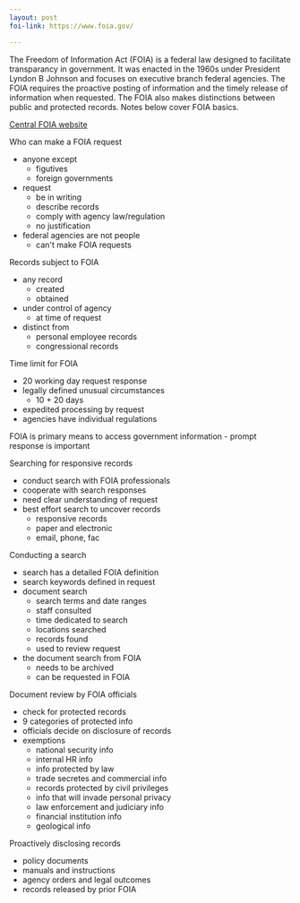 ```yaml
---
layout: post
foi-link: https://www.foia.gov/ 

---
```


The Freedom of Information Act (FOIA) is a federal law designed to facilitate transparancy in government. It was enacted in the 1960s under President Lyndon B Johnson and focuses on executive branch federal agencies. The FOIA requires the proactive posting of information and the timely release of information when requested. The FOIA also makes distinctions between public and protected records. Notes below cover FOIA basics.

[Central FOIA website]({{page.foi-link}})


Who can make a FOIA request
- anyone except
	- figutives
	- foreign governments
- request
	- be in writing
	- describe records
	- comply with agency law/regulation
	- no justification
- federal agencies are not people
	- can't make FOIA requests

Records subject to FOIA
- any record
	- created
	- obtained
- under control of agency
	- at time of request
- distinct from
	- personal employee records
	- congressional records

Time limit for FOIA
- 20 working day request response
- legally defined unusual circumstances
	- 10 + 20 days
- expedited processing by request
- agencies have individual regulations

FOIA is primary means to access government information
	- prompt response is important

Searching for responsive records
- conduct search with FOIA professionals
- cooperate with search responses
- need clear understanding of request
- best effort search to uncover records
	- responsive records
	- paper and electronic
	- email, phone, fac

Conducting a search
- search has a detailed FOIA definition
- search keywords defined in request
- document search
	- search terms and date ranges
	- staff consulted
	- time dedicated to search
	- locations searched
	- records found
	- used to review request
- the document search from FOIA
	- needs to be archived
	- can be requested in FOIA

Document review by FOIA officials
- check for protected records
- 9 categories of protected info
- officials decide on disclosure of records
- exemptions
	- national security info
	- internal HR info
	- info protected by law
	- trade secretes and commercial info
	- records protected by civil privileges
	- info that will invade personal privacy
	- law enforcement and judiciary info
	- financial institution info
	- geological info

Proactively disclosing records
- policy documents
- manuals and instructions
- agency orders and legal outcomes
- records released by prior FOIA
